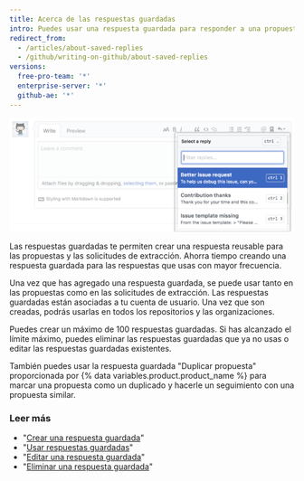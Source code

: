 ```yaml
---
title: Acerca de las respuestas guardadas
intro: Puedes usar una respuesta guardada para responder a una propuesta o una solicitud de extracción.
redirect_from:
  - /articles/about-saved-replies
  - /github/writing-on-github/about-saved-replies
versions:
  free-pro-team: '*'
  enterprise-server: '*'
  github-ae: '*'
---
```

![Respuestas guardadas](/assets/images/help/settings/saved-replies.png)

Las respuestas guardadas te permiten crear una respuesta reusable para las propuestas y las solicitudes de extracción. Ahorra tiempo creando una respuesta guardada para las respuestas que usas con mayor frecuencia.

Una vez que has agregado una respuesta guardada, se puede usar tanto en las propuestas como en las solicitudes de extracción. Las respuestas guardadas están asociadas a tu cuenta de usuario. Una vez que son creadas, podrás usarlas en todos los repositorios y las organizaciones.

Puedes crear un máximo de 100 respuestas guardadas. Si has alcanzado el límite máximo, puedes eliminar las respuestas guardadas que ya no usas o editar las respuestas guardadas existentes.

También puedes usar la respuesta guardada "Duplicar propuesta" proporcionada por {% data variables.product.product_name %} para marcar una propuesta como un duplicado y hacerle un seguimiento con una propuesta similar.

### Leer más

- "[Crear una respuesta guardada](/articles/creating-a-saved-reply)"
- "[Usar respuestas guardadas](/articles/using-saved-replies)"
- "[Editar una respuesta guardada](/articles/editing-a-saved-reply)"
- "[Eliminar una respuesta guardada](/articles/deleting-a-saved-reply)"
